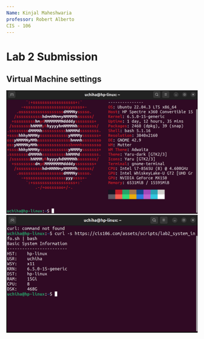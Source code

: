 ```yaml
---
Name: Kinjal Maheshwaria
professor: Robert Alberto
CIS - 106
---
```


# Lab 2 Submission

## Virtual Machine settings

![neofetch](neofetch.png)
![script](script.png)